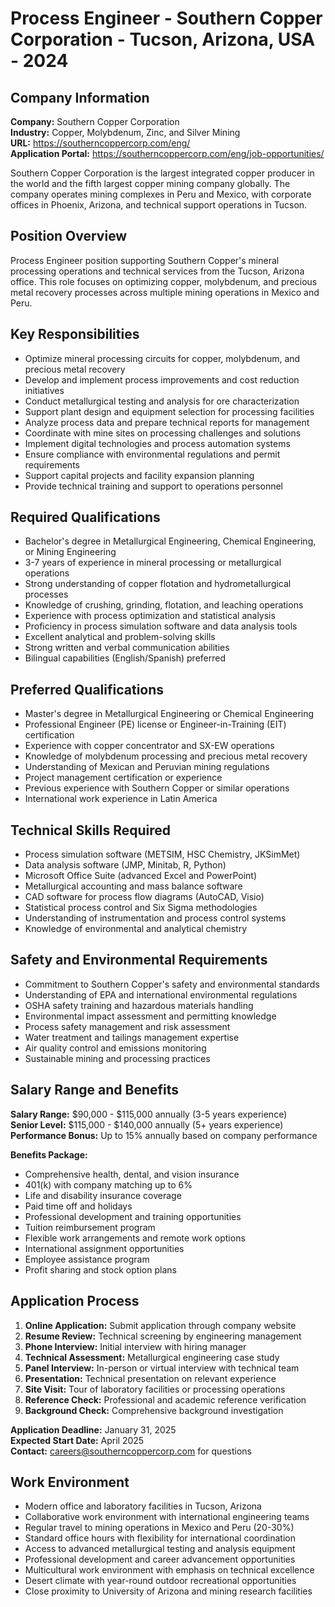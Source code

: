 # Process Engineer - Southern Copper Corporation - Tucson, Arizona, USA - 2024

## Company Information
**Company:** Southern Copper Corporation  
**Industry:** Copper, Molybdenum, Zinc, and Silver Mining  
**URL:** https://southerncoppercorp.com/eng/  
**Application Portal:** https://southerncoppercorp.com/eng/job-opportunities/

Southern Copper Corporation is the largest integrated copper producer in the world and the fifth largest copper mining company globally. The company operates mining complexes in Peru and Mexico, with corporate offices in Phoenix, Arizona, and technical support operations in Tucson.

## Position Overview
Process Engineer position supporting Southern Copper's mineral processing operations and technical services from the Tucson, Arizona office. This role focuses on optimizing copper, molybdenum, and precious metal recovery processes across multiple mining operations in Mexico and Peru.

## Key Responsibilities
- Optimize mineral processing circuits for copper, molybdenum, and precious metal recovery
- Develop and implement process improvements and cost reduction initiatives
- Conduct metallurgical testing and analysis for ore characterization
- Support plant design and equipment selection for processing facilities
- Analyze process data and prepare technical reports for management
- Coordinate with mine sites on processing challenges and solutions
- Implement digital technologies and process automation systems
- Ensure compliance with environmental regulations and permit requirements
- Support capital projects and facility expansion planning
- Provide technical training and support to operations personnel

## Required Qualifications
- Bachelor's degree in Metallurgical Engineering, Chemical Engineering, or Mining Engineering
- 3-7 years of experience in mineral processing or metallurgical operations
- Strong understanding of copper flotation and hydrometallurgical processes
- Knowledge of crushing, grinding, flotation, and leaching operations
- Experience with process optimization and statistical analysis
- Proficiency in process simulation software and data analysis tools
- Excellent analytical and problem-solving skills
- Strong written and verbal communication abilities
- Bilingual capabilities (English/Spanish) preferred

## Preferred Qualifications
- Master's degree in Metallurgical Engineering or Chemical Engineering
- Professional Engineer (PE) license or Engineer-in-Training (EIT) certification
- Experience with copper concentrator and SX-EW operations
- Knowledge of molybdenum processing and precious metal recovery
- Understanding of Mexican and Peruvian mining regulations
- Project management certification or experience
- Previous experience with Southern Copper or similar operations
- International work experience in Latin America

## Technical Skills Required
- Process simulation software (METSIM, HSC Chemistry, JKSimMet)
- Data analysis software (JMP, Minitab, R, Python)
- Microsoft Office Suite (advanced Excel and PowerPoint)
- Metallurgical accounting and mass balance software
- CAD software for process flow diagrams (AutoCAD, Visio)
- Statistical process control and Six Sigma methodologies
- Understanding of instrumentation and process control systems
- Knowledge of environmental and analytical chemistry

## Safety and Environmental Requirements
- Commitment to Southern Copper's safety and environmental standards
- Understanding of EPA and international environmental regulations
- OSHA safety training and hazardous materials handling
- Environmental impact assessment and permitting knowledge
- Process safety management and risk assessment
- Water treatment and tailings management expertise
- Air quality control and emissions monitoring
- Sustainable mining and processing practices

## Salary Range and Benefits
**Salary Range:** $90,000 - $115,000 annually (3-5 years experience)  
**Senior Level:** $115,000 - $140,000 annually (5+ years experience)  
**Performance Bonus:** Up to 15% annually based on company performance

**Benefits Package:**
- Comprehensive health, dental, and vision insurance
- 401(k) with company matching up to 6%
- Life and disability insurance coverage
- Paid time off and holidays
- Professional development and training opportunities
- Tuition reimbursement program
- Flexible work arrangements and remote work options
- International assignment opportunities
- Employee assistance program
- Profit sharing and stock option plans

## Application Process
1. **Online Application:** Submit application through company website
2. **Resume Review:** Technical screening by engineering management
3. **Phone Interview:** Initial interview with hiring manager
4. **Technical Assessment:** Metallurgical engineering case study
5. **Panel Interview:** In-person or virtual interview with technical team
6. **Presentation:** Technical presentation on relevant experience
7. **Site Visit:** Tour of laboratory facilities or processing operations
8. **Reference Check:** Professional and academic reference verification
9. **Background Check:** Comprehensive background investigation

**Application Deadline:** January 31, 2025  
**Expected Start Date:** April 2025  
**Contact:** careers@southerncoppercorp.com for questions

## Work Environment
- Modern office and laboratory facilities in Tucson, Arizona
- Collaborative work environment with international engineering teams
- Regular travel to mining operations in Mexico and Peru (20-30%)
- Standard office hours with flexibility for international coordination
- Access to advanced metallurgical testing and analysis equipment
- Professional development and career advancement opportunities
- Multicultural work environment with emphasis on technical excellence
- Desert climate with year-round outdoor recreational opportunities
- Close proximity to University of Arizona and mining research facilities